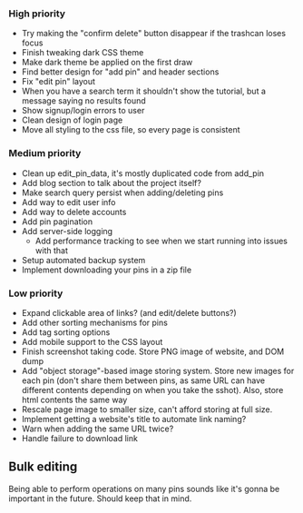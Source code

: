 ### High priority
- Try making the "confirm delete" button disappear if the trashcan loses focus
- Finish tweaking dark CSS theme
- Make dark theme be applied on the first draw
- Find better design for "add pin" and header sections
- Fix "edit pin" layout
- When you have a search term it shouldn't show the tutorial, but a message saying no results found
- Show signup/login errors to user
- Clean design of login page
- Move all styling to the css file, so every page is consistent

### Medium priority
- Clean up edit_pin_data, it's mostly duplicated code from add_pin
- Add blog section to talk about the project itself?
- Make search query persist when adding/deleting pins
- Add way to edit user info
- Add way to delete accounts
- Add pin pagination
- Add server-side logging
	- Add performance tracking to see when we start running into issues with that
- Setup automated backup system
- Implement downloading your pins in a zip file

### Low priority
- Expand clickable area of links? (and edit/delete buttons?)
- Add other sorting mechanisms for pins
- Add tag sorting options
- Add mobile support to the CSS layout
- Finish screenshot taking code. Store PNG image of website, and DOM dump
- Add "object storage"-based image storing system. Store new images for each pin (don't share them between
  pins, as same URL can have different contents depending on when you take the sshot). Also, store html
  contents the same way
- Rescale page image to smaller size, can't afford storing at full size.
- Implement getting a website's title to automate link naming?
- Warn when adding the same URL twice?
- Handle failure to download link


## Bulk editing
Being able to perform operations on many pins sounds like it's gonna be important in the future. Should keep
that in mind.

